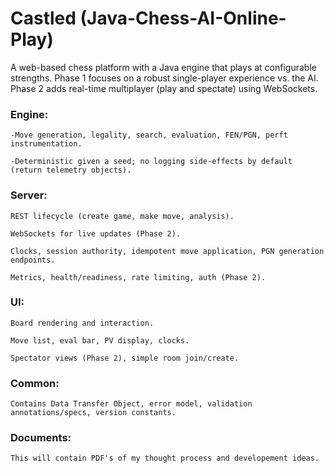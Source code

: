 # Castled (Java-Chess-AI-Online-Play)
A web-based chess platform with a Java engine that plays at configurable strengths. Phase 1 focuses on a robust single-player experience vs. the AI. Phase 2 adds real-time multiplayer (play and spectate) using WebSockets.

### Engine: 
    -Move generation, legality, search, evaluation, FEN/PGN, perft instrumentation.

    -Deterministic given a seed; no logging side-effects by default (return telemetry objects).

### Server:
    REST lifecycle (create game, make move, analysis).

    WebSockets for live updates (Phase 2).

    Clocks, session authority, idempotent move application, PGN generation endpoints.

    Metrics, health/readiness, rate limiting, auth (Phase 2).

### UI:
    Board rendering and interaction.

    Move list, eval bar, PV display, clocks.

    Spectator views (Phase 2), simple room join/create.

### Common: 
    Contains Data Transfer Object, error model, validation annotations/specs, version constants.

### Documents:
    This will contain PDF's of my thought process and developement ideas.

